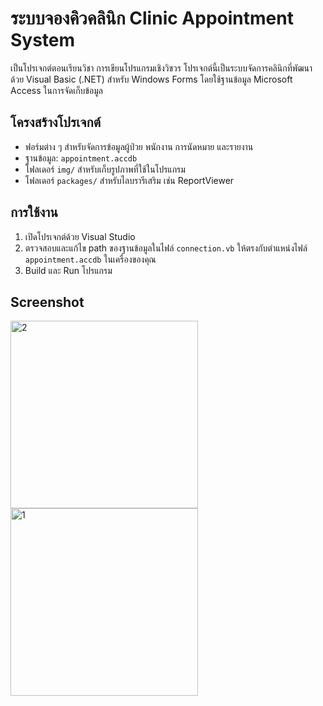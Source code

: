 # ระบบจองคิวคลินิก Clinic Appointment System
เป็นโปรเจกต์ตอนเรียนวิชา การเขียนโปรแกรมเชิงวิชวร
โปรเจกต์นี้เป็นระบบจัดการคลินิกที่พัฒนาด้วย Visual Basic (.NET) สำหรับ Windows Forms โดยใช้ฐานข้อมูล Microsoft Access ในการจัดเก็บข้อมูล

## โครงสร้างโปรเจกต์
- ฟอร์มต่าง ๆ สำหรับจัดการข้อมูลผู้ป่วย พนักงาน การนัดหมาย และรายงาน
- ฐานข้อมูล: `appointment.accdb`
- โฟลเดอร์ `img/` สำหรับเก็บรูปภาพที่ใช้ในโปรแกรม
- โฟลเดอร์ `packages/` สำหรับไลบรารีเสริม เช่น ReportViewer

## การใช้งาน
1. เปิดโปรเจกต์ด้วย Visual Studio
2. ตรวจสอบและแก้ไข path ของฐานข้อมูลในไฟล์ `connection.vb` ให้ตรงกับตำแหน่งไฟล์ `appointment.accdb` ในเครื่องของคุณ
3. Build และ Run โปรแกรม

## Screenshot
<img height="300" alt="2" src="https://github.com/user-attachments/assets/3906b2fc-e12f-4804-bf9e-875094c3e955" />
<img height="300" alt="1" src="https://github.com/user-attachments/assets/90367595-36ee-4e2b-8604-ea14688719cb" />
